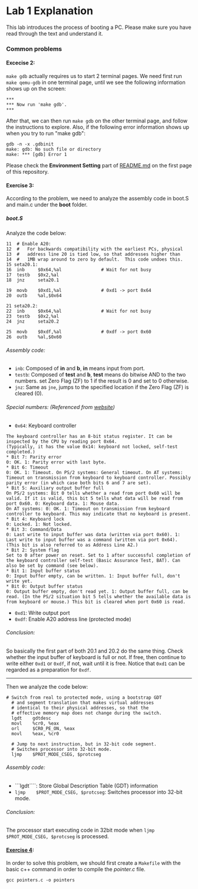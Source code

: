 # Lab 1 Explanation
This lab introduces the process of booting a PC. Please make sure you have read through the text and understand it.

### Common problems
#### Excecise 2:
```make gdb``` actually requires us to start 2 terminal pages. We need first run ```make qemu-gdb``` in one terminal page, until we see the following information shows up on the screen:
```
***
*** Now run 'make gdb'.
***
```
After that, we can then run ```make gdb``` on the other terminal page, and follow the instructions to explore.
Also, if the following error information shows up when you try to run "make gdb":
```
gdb -n -x .gdbinit
make: gdb: No such file or directory
make: *** [gdb] Error 1
```
Please check the **Environment Setting** part of [README.md](https://github.com/JiananDing0/MIT_6.828/blob/master/README.md) on the first page of this repository.

#### Exercise 3:
According to the problem, we need to analyze the assembly code in boot.S and main.c under the __boot__ folder. 
##### boot.S
Analyze the code below:
```
11  # Enable A20:
12  #   For backwards compatibility with the earliest PCs, physical
13  #   address line 20 is tied low, so that addresses higher than
14  #   1MB wrap around to zero by default.  This code undoes this.
15 seta20.1:
16  inb     $0x64,%al               # Wait for not busy
17  testb   $0x2,%al
18  jnz     seta20.1

19  movb    $0xd1,%al               # 0xd1 -> port 0x64
20  outb    %al,$0x64

21 seta20.2:
22  inb     $0x64,%al               # Wait for not busy
23  testb   $0x2,%al
24  jnz     seta20.2

25  movb    $0xdf,%al               # 0xdf -> port 0x60
26  outb    %al,$0x60

```
###### Assembly code:
* ```inb```: Composed of **in** and **b**, **in** means input from port. 
* ```testb```: Composed of **test** and **b**, **test** means do bitwise AND to the two numbers. set Zero Flag (ZF) to 1 if the result is 0 and set to 0 otherwise.
* ```jnz```: Same as ```jne```, jumps to the specified location if the Zero Flag (ZF) is cleared (0).
###### Special numbers: (Referenced from [website](https://www.win.tue.nl/~aeb/linux/kbd/scancodes-11.html))
* ```0x64```: Keyboard controller
```
The keyboard controller has an 8-bit status register. It can be inspected by the CPU by reading port 0x64.
(Typically, it has the value 0x14: keyboard not locked, self-test completed.)
* Bit 7: Parity error
0: OK. 1: Parity error with last byte.
* Bit 6: Timeout
0: OK. 1: Timeout. On PS/2 systems: General timeout. On AT systems: Timeout on transmission from keyboard to keyboard controller. Possibly parity error (in which case both bits 6 and 7 are set).
* Bit 5: Auxiliary output buffer full
On PS/2 systems: Bit 0 tells whether a read from port 0x60 will be valid. If it is valid, this bit 5 tells what data will be read from port 0x60. 0: Keyboard data. 1: Mouse data.
On AT systems: 0: OK. 1: Timeout on transmission from keyboard controller to keyboard. This may indicate that no keyboard is present.
* Bit 4: Keyboard lock
0: Locked. 1: Not locked.
* Bit 3: Command/Data
0: Last write to input buffer was data (written via port 0x60). 1: Last write to input buffer was a command (written via port 0x64). (This bit is also referred to as Address Line A2.)
* Bit 2: System flag
Set to 0 after power on reset. Set to 1 after successful completion of the keyboard controller self-test (Basic Assurance Test, BAT). Can also be set by command (see below).
* Bit 1: Input buffer status
0: Input buffer empty, can be written. 1: Input buffer full, don't write yet.
* Bit 0: Output buffer status
0: Output buffer empty, don't read yet. 1: Output buffer full, can be read. (In the PS/2 situation bit 5 tells whether the available data is from keyboard or mouse.) This bit is cleared when port 0x60 is read.
```
* ```0xd1```: Write output port
* ```0xdf```: Enable A20 address line (protected mode)
###### Conclusion:
So basically the first part of both 20.1 and 20.2 do the same thing. Check whether the input buffer of keyboard is full or not. If free, then continue to write either ```0xd1``` or ```0xdf```, if not, wait until it is free. Notice that ```0xd1``` can be regarded as a preparation for ```0xdf```.
----------------------------------------------------- --------------------------------------------------------------
Then we analyze the code below:
```
# Switch from real to protected mode, using a bootstrap GDT
  # and segment translation that makes virtual addresses
  # identical to their physical addresses, so that the
  # effective memory map does not change during the switch.
  lgdt    gdtdesc
  movl    %cr0, %eax
  orl     $CR0_PE_ON, %eax
  movl    %eax, %cr0
 
  # Jump to next instruction, but in 32-bit code segment.
  # Switches processor into 32-bit mode.
  ljmp    $PROT_MODE_CSEG, $protcseg
```
###### Assembly code:
* ```lgdt````: Store Global Description Table (GDT) information 
* ```ljmp    $PROT_MODE_CSEG, $protcseg```: Switches processor into 32-bit mode.
###### Conclusion:
The processor start executing code in 32bit mode when ```ljmp    $PROT_MODE_CSEG, $protcseg``` is processed.

#### [Exercise 4](https://github.com/JiananDing0/MIT_6.828/edit/master/lab1/Exercise4):
In order to solve this problem, we should first create a ```Makefile``` with the basic c++ command in order to compile the *pointer.c* file.
```
gcc pointers.c -o pointers
```
